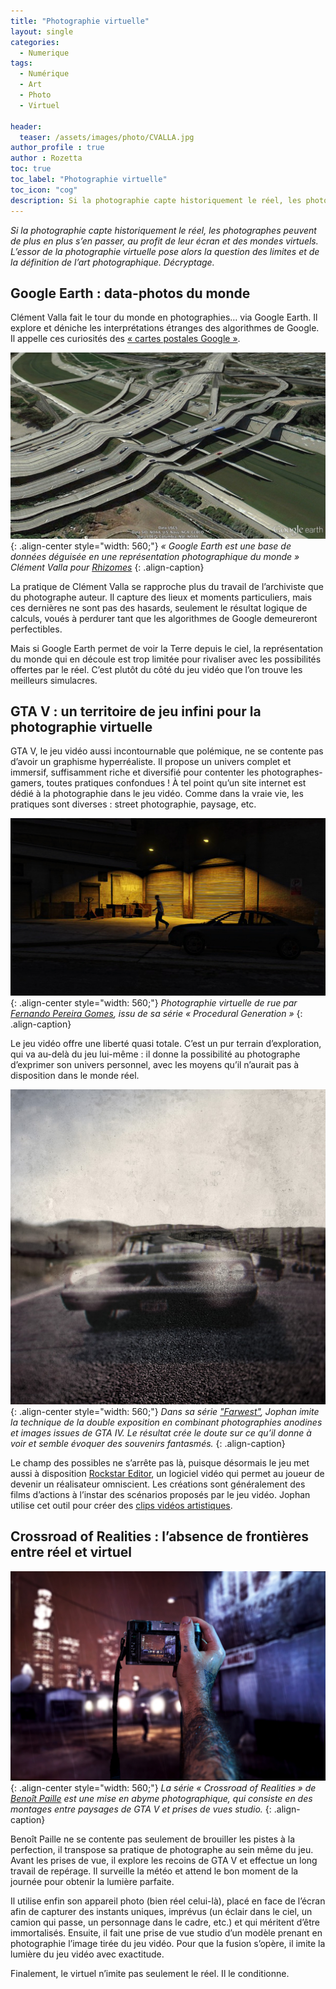 ```yaml
---
title: "Photographie virtuelle"
layout: single
categories:
  - Numerique 
tags:
  - Numérique
  - Art
  - Photo
  - Virtuel

header:
  teaser: /assets/images/photo/CVALLA.jpg
author_profile : true
author : Rozetta
toc: true
toc_label: "Photographie virtuelle"
toc_icon: "cog"
description: Si la photographie capte historiquement le réel, les photographes peuvent de plus en plus s’en passer, au profit de leur écran et des mondes virtuels. L’essor de la photographie virtuelle pose alors la question des limites et de la définition de l’art photographique. Décryptage.
---
```


*Si la photographie capte historiquement le réel, les photographes peuvent de plus en plus s’en passer, au profit de leur écran et des mondes virtuels. L’essor de la photographie virtuelle pose alors la question des limites et de la définition de l’art photographique. Décryptage.*

## Google Earth : data-photos du monde

Clément Valla fait le tour du monde en photographies… via Google Earth. Il explore et déniche les interprétations étranges des algorithmes de Google. Il appelle ces curiosités des [« cartes postales Google »](http://www.postcards-from-google-earth.com/). 

![styled-image](/assets/images/photo/CVALLA.jpg "VALLA"){: .align-center style="width: 560;"}
*« Google Earth est une base de données déguisée en une représentation photographique du monde » Clément Valla pour [Rhizomes](https://rhizome.org/editorial/2012/jul/31/universal-texture/)*
{: .align-caption}

La pratique de Clément Valla se rapproche plus du travail de l’archiviste que du photographe auteur. Il capture des lieux et moments particuliers, mais ces dernières ne sont pas des hasards, seulement le résultat logique de calculs, voués à perdurer tant que les algorithmes de Google demeureront perfectibles. 

Mais si Google Earth permet de voir la Terre depuis le ciel, la représentation du monde qui en découle est trop limitée pour rivaliser avec les possibilités offertes par le réel. C’est plutôt du côté du jeu vidéo que l’on trouve les meilleurs simulacres.

## GTA V : un territoire de jeu infini pour la photographie virtuelle

GTA V, le jeu vidéo aussi incontournable que polémique, ne se contente pas d’avoir un graphisme hyperréaliste. Il propose un univers complet et immersif, suffisamment riche et diversifié pour contenter les photographes-gamers, toutes pratiques confondues ! À tel point qu’un site internet est dédié à la photographie dans le jeu vidéo. Comme dans la vraie vie, les pratiques sont diverses : street photographie, paysage, etc. 

![styled-image](/assets/images/photo/FPGOMES.jpg "Gomes"){: .align-center style="width: 560;"}
*Photographie virtuelle de rue par [Fernando Pereira Gomes](http://www.fpgomes.com/), issu de sa série « Procedural Generation »*
{: .align-caption}

Le jeu vidéo offre une liberté quasi totale. C’est un pur terrain d’exploration, qui va au-delà du jeu lui-même : il donne la possibilité au photographe d’exprimer son univers personnel, avec les moyens qu’il n’aurait pas à disposition dans le monde réel.

![styled-image](/assets/images/photo/JOPHAN.jpg "Jophan"){: .align-center style="width: 560;"}
*Dans sa série ["Farwest"](https://www.behance.net/gallery/3449217/Farwest), Jophan imite la technique de la double exposition en combinant photographies anodines et images issues de GTA IV. Le résultat crée le doute sur ce qu’il donne à voir et semble évoquer des souvenirs fantasmés.*
{: .align-caption}

Le champ des possibles ne s’arrête pas là, puisque désormais le jeu met aussi à disposition [Rockstar Editor](https://www.rockstargames.com/videos/11269), un logiciel vidéo qui permet au joueur de devenir un réalisateur omniscient. Les créations sont généralement des films d’actions à l’instar des scénarios proposés par le jeu vidéo. Jophan utilise cet outil pour créer des [clips vidéos artistiques](https://www.youtube.com/watch?v=6CyDQkUFfwY).

## Crossroad of Realities : l’absence de frontières entre réel et virtuel

![styled-image](/assets/images/photo/BPAILLE.jpg "Paille"){: .align-center style="width: 560;"}
*La série « Crossroad of Realities » de [Benoît Paille](http://www.benoitp.com/) est une mise en abyme photographique, qui consiste en des montages entre paysages de GTA V et prises de vues studio.*
{: .align-caption}

Benoît Paille ne se contente pas seulement de brouiller les pistes à la perfection, il transpose sa pratique de photographe au sein même du jeu. Avant les prises de vue, il explore les recoins de GTA V et effectue un long travail de repérage. Il surveille la météo et attend le bon moment de la journée pour obtenir la lumière parfaite. 

Il utilise enfin son appareil photo (bien réel celui-là), placé en face de l’écran afin de capturer des instants uniques, imprévus (un éclair dans le ciel, un camion qui passe, un personnage dans le cadre, etc.) et qui méritent d’être immortalisés. Ensuite, il fait une prise de vue studio d’un modèle prenant en photographie l’image tirée du jeu vidéo. Pour que la fusion s’opère, il imite la lumière du jeu vidéo avec exactitude. 

Finalement, le virtuel n’imite pas seulement le réel. Il le conditionne.

